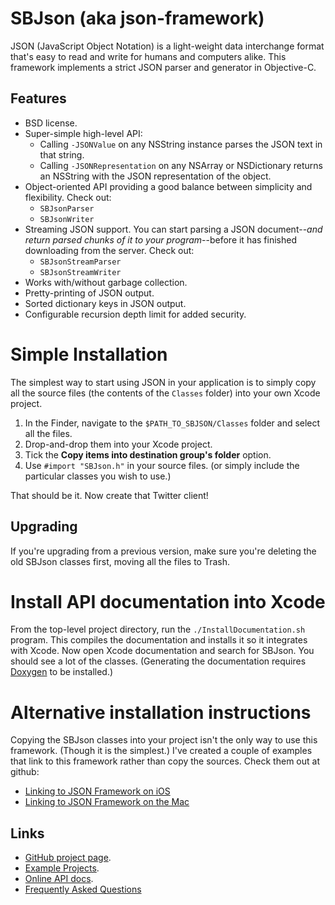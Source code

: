 SBJson (aka json-framework)
===========================

JSON (JavaScript Object Notation) is a light-weight data interchange
format that's easy to read and write for humans and computers alike.
This framework implements a strict JSON parser and generator in
Objective-C.

Features
--------

* BSD license.
* Super-simple high-level API:
  * Calling `-JSONValue` on any NSString instance parses the JSON text in that string.
  * Calling `-JSONRepresentation` on any NSArray or NSDictionary returns an NSString with the JSON representation of the object.
* Object-oriented API providing a good balance between simplicity and flexibility. Check out:
  * `SBJsonParser`
  * `SBJsonWriter`
* Streaming JSON support. You can start parsing a JSON document--*and return parsed chunks of it to your program*--before it has finished downloading from the server. Check out:
  * `SBJsonStreamParser`
  * `SBJsonStreamWriter`
* Works with/without garbage collection.
* Pretty-printing of JSON output.
* Sorted dictionary keys in JSON output.
* Configurable recursion depth limit for added security.

Simple Installation
===================

The simplest way to start using JSON in your application is to simply
copy all the source files (the contents of the `Classes` folder) into
your own Xcode project.

1. In the Finder, navigate to the `$PATH_TO_SBJSON/Classes` folder and select all the files.
1. Drop-and-drop them into your Xcode project.
1. Tick the **Copy items into destination group's folder** option.
1. Use `#import "SBJson.h"` in  your source files. (or simply include the particular classes you wish to use.)

That should be it. Now create that Twitter client!

Upgrading
---------

If you're upgrading from a previous version, make sure you're deleting the old SBJson classes first, moving all the files to Trash.

Install API documentation into Xcode
====================================

From the top-level project directory, run the `./InstallDocumentation.sh` program. This compiles the documentation and installs it so it integrates with Xcode. Now open Xcode documentation and search for SBJson. You should see a lot of the classes. (Generating the documentation requires [Doxygen](http://doxygen.org) to be installed.)


Alternative installation instructions
=====================================

Copying the SBJson classes into your project isn't the only way to use this framework. (Though it is the simplest.) I've created a couple of examples that link to this framework rather than copy the sources. Check them out at github:

* [Linking to JSON Framework on iOS](http://github.com/stig/JsonSampleIPhone)
* [Linking to JSON Framework on the Mac](http://github.com/stig/JsonSampleMac)


Links
-----

* [GitHub project page](http://github.com/stig/json-framework).
* [Example Projects](http://github.com/stig/json-framework/Examples).
* [Online API docs](http://stig.github.com/json-framework/api).
* [Frequently Asked Questions](http://github.com/stig/json-framework/wiki/FrequentlyAskedQuestions)
